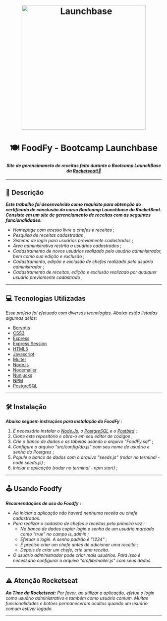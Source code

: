 <h1  align="center">
<img  alt="Launchbase"  src="https://user-images.githubusercontent.com/63380367/110002753-829b1c80-7cf4-11eb-99c9-ea2abf316fe1.png"  width="400px" />
</h1>

<h1 align="center"> 🍽️ FoodFy - Bootcamp Launchbase </h1>

<h4 align="center"><i>Site de gerencimaneto de receitas feito durante o Bootcamp LaunchBase da <a href="https:://rocketseat.com.br">Rocketseat!🚀</a></i></h4> 

___

## 📝 Descrição

_**Este trabalho foi desenvolvido como requisito para obtenção do certificado de conclusão do curso Bootcamp Launchbase da RocketSeat.
Consiste em um site de gerenciamento de receitas com as seguintes funcionalidades:**_

* *Homepage com acesso livre a chefes e receitas* ;
* *Pesquisa de receitas cadastradas* ;
* *Sistema de login para usuários previamente cadastrados* ;
* *Área administrativa restrita a usuários cadastrados* ;
* *Cadastramento de novos usuários realizado pelo usuário administrador, bem como sua edição e exclusão* ;
* *Cadastramento, edição e exclusão de chefes realizado pelo usuário administrador* ;
* *Cadastramento de receitas, edição e exclusão realizado por qualquer usuário previamente cadastrado* ;
___
## 💻 Tecnologias Utilizadas

*Esse projeto foi efetuado com diversas tecnologias.  Abaixo estão listadas algumas delas:*

* [Bcryptjs](https://www.npmjs.com/package/bcryptjs)
* [CSS3](https://developer.mozilla.org/docs/Web/CSS)
* [Express](https://expressjs.com/)
* [Express Session](https://www.npmjs.com/package/express-session)
* [HTML5](https://developer.mozilla.org/docs/Web/HTML)
* [Javascript](https://developer.mozilla.org/docs/Web/JavaScript)
* [Multer](https://www.npmjs.com/package/multer)
* [Node.js](https://nodejs.org/)
* [Nodemailer](https://nodemailer.com/about/)
* [Nunjucks](https://mozilla.github.io/nunjucks/)
* [NPM](https://docs.npmjs.com/about-npm)
* [PostgreSQL](https://www.postgresql.org/)
___

## 🛠️ Instalação

_**Abaixo seguem instruções para instalação do FoodFy :**_

1. *É necessário instalar o [Node.Js](https://nodejs.org/en/), o [PostgreSQL](https://www.postgresql.org/) e o [Postbird](https://www.electronjs.org/apps/postbird)* ;
2. *Clone este repositório e abra-o em seu editor de códigos* ;
3. *Crie o banco de dados e as tabelas usando o arquivo "FoodFy.sql"* ;
4. *Configure o arquivo "src/config/db.js" com seu nome de usuário e senha do Postgres* ;
5. *Popule o banco de dados com o arquivo "seeds.js" (rodar no terminal - node seeds.js)* ;
6. *Iniciar a aplicação (rodar no terminal - npm start)* ;
___

## 🕹️ Usando Foodfy

_**Recomendações de uso do Foodfy :**_

* *Ao iniciar a aplicação não haverá nenhuma receita ou chefe cadastrados.*
* *Para realizar o cadastro de chefes e receitas pela primeira vez :*
   * *No banco de dados copiar login e senha de um usuário marcado como "true" no campo is_admin ;*
   * *Efetuar o login. A senha padrão é "1234" ;*
   * *É preciso criar um chefe antes de adicionar uma receita ;*
   * *Depois de criar um chefe, crie uma receita.*
* *O usuário administrador pode criar mais usuários. Para isso é necessário configurar o arquivo "src/lib/mailer.js" com seus dados.*
___

## ⚠️ Atenção Rocketseat

_**Ao Time da Rocketseat:**_
*Por favor, ao utilizar a aplicação, efetue o login como usuário administrativo e também como usuário comum. Muitas funcionalidades e botões permaneceram ocultos quando um usuário comum estiver logado.*
___
